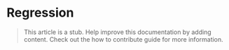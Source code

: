 # Regression

> This article is a stub. Help improve this documentation by adding content. Check out the how to contribute guide for more information. 